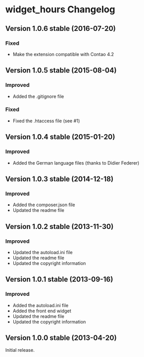 widget_hours Changelog
======================

Version 1.0.6 stable (2016-07-20)
---------------------------------

### Fixed
- Make the extension compatible with Contao 4.2


Version 1.0.5 stable (2015-08-04)
---------------------------------

### Improved
- Added the .gitignore file

### Fixed
- Fixed the .htaccess file (see #1)


Version 1.0.4 stable (2015-01-20)
---------------------------------

### Improved
- Added the German language files (thanks to Didier Federer)


Version 1.0.3 stable (2014-12-18)
---------------------------------

### Improved
- Added the composer.json file
- Updated the readme file


Version 1.0.2 stable (2013-11-30)
---------------------------------

### Improved
- Updated the autoload.ini file
- Updated the readme file
- Updated the copyright information


Version 1.0.1 stable (2013-09-16)
---------------------------------

### Improved
- Added the autoload.ini file
- Added the front end widget
- Updated the readme file
- Updated the copyright information


Version 1.0.0 stable (2013-04-20)
---------------------------------

Initial release.